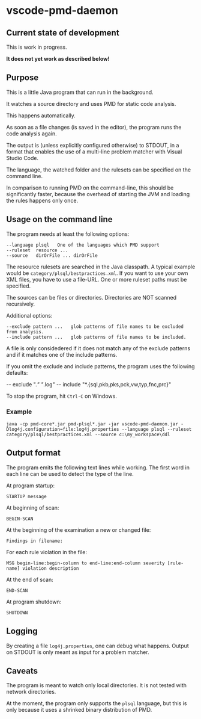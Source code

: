 # vscode-pmd-daemon

## Current state of development

This is work in progress.

**It does not yet work as described below!**

## Purpose

This is a little Java program that can run in the background.

It watches a source directory and uses PMD for static code analysis.

This happens automatically.

As soon as a file changes (is saved in the editor), the program runs the code analysis again.

The output is (unless explicitly configured otherwise) to STDOUT, in a format that enables the use 
of a multi-line problem matcher with Visual Studio Code.

The language, the watched folder and the rulesets can be specified on the command line.

In comparison to running PMD on the command-line, this should be significantly faster,
because the overhead of starting the JVM and loading the rules happens only once.

## Usage on the command line

The program needs at least the following options:

    --language plsql   One of the languages which PMD support
    --ruleset  resource ... 
    --source   dirOrFile ... dirOrFile

The resource rulesets are searched in the Java classpath.
A typical example would be `category/plsql/bestpractices.xml`.
If you want to use your own XML files, you have to use a file-URL.
One or more ruleset paths must be specified.

The sources can be files or directories.
Directories are NOT scanned recursively.

Additional options:

    --exclude pattern ...   glob patterns of file names to be excluded from analysis.
    --include pattern ...   glob patterns of file names to be included.

A file is only considedered if it does not match any of the exclude patterns
and if it matches one of the include patterns.

If you omit the exclude and include patterns, the program uses the following defaults:

   -- exclude ".*" "*.log"
   -- include "*.{sql,pkb,pks,pck,vw,typ,fnc,prc}"
      
To stop the program, hit `Ctrl-C` on Windows.

### Example

    java -cp pmd-core*.jar pmd-plsql*.jar -jar vscode-pmd-daemon.jar -Dlog4j.configuration=file:log4j.properties --language plsql --ruleset category/plsql/bestpractices.xml --source c:\my_workspace\ddl

## Output format

The program emits the following text lines while working.
The first word in each line can be used to detect the type of the line.

At program startup:

    STARTUP message

At beginning of scan:

    BEGIN-SCAN
    
At the beginning of the examination a new or changed file:

    Findings in filename:

For each rule violation in the file:

    MSG begin-line:begin-column to end-line:end-column severity [rule-name] violation description

At the end of scan:

    END-SCAN

At program shutdown:

    SHUTDOWN
    
    

## Logging

By creating a file `log4j.properties`, one can debug what happens.
Output on STDOUT is only meant as input for a problem matcher.

## Caveats

The program is meant to watch only local directories.
It is not tested with network directories.

At the moment, the program only supports the `plsql` language,
but this is only because it uses a shrinked binary distribution of PMD.
